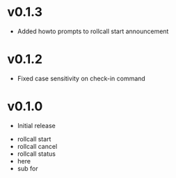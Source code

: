 v0.1.3
======
* Added howto prompts to rollcall start announcement

v0.1.2
======
* Fixed case sensitivity on check-in command

v0.1.0
======
* Initial release
 - rollcall start
 - rollcall cancel
 - rollcall status
 - here
 - sub for
